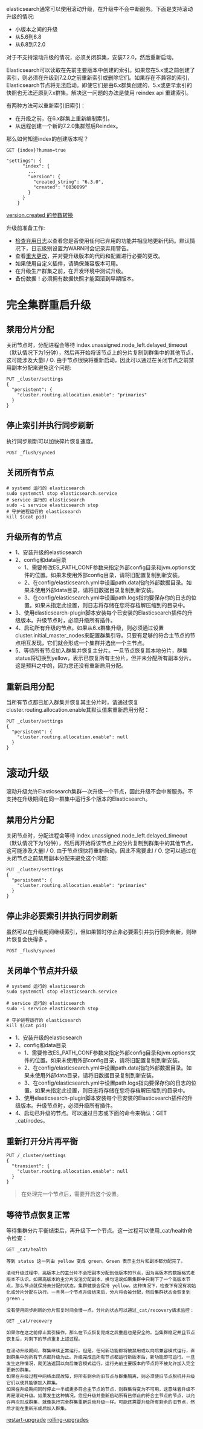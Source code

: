 elasticsearch通常可以使用滚动升级，在升级中不会中断服务。下面是支持滚动升级的情况:
- 小版本之间的升级
- 从5.6到6.8
- 从6.8到7.2.0

对于不支持滚动升级的情况，必须关闭群集，安装7.2.0，然后重新启动。

Elasticsearch可以读取在先前主要版本中创建的索引。如果您在5.x或之前创建了索引，则必须在升级到7.2.0之前重新索引或删除它们。如果存在不兼容的索引，Elasticsearch节点将无法启动。即使它们是由6.x群集创建的，5.x或更早索引的快照也无法还原到7.x群集。解决这一问题的办法是使用 reindex api 重建索引。

有两种方法可以重新索引旧索引：
- 在升级之前，在6.x群集上重新编制索引。
- 从远程创建一个新的7.2.0集群然后Reindex。

那么如何知道index的创建版本呢？
```
GET {index}?human=true
 
"settings": {
      "index": {
        ...
        "version": {
          "created_string": "6.3.0",
          "created": "6030099"
        }
      }
    }
```

[version.created 的参数转换](https://github.com/elastic/elasticsearch/issues/11484)

升级前准备工作:
- [检查弃用日志](https://www.elastic.co/guide/en/elasticsearch/reference/current/logging.html#deprecation-logging)以查看您是否使用任何已弃用的功能并相应地更新代码。默认情况下，日志级别设置为WARN时会记录弃用警告。
- 查看[重大更改](https://www.elastic.co/guide/en/elasticsearch/reference/current/breaking-changes.html)，并对要升级版本的代码和配置进行必要的更改。
- 如果使用自定义插件，请确保兼容版本可用。
- 在升级生产群集之前，在开发环境中测试升级。
- 备份数据！必须拥有数据快照才能回滚到早期版本。

# 完全集群重启升级

## 禁用分片分配

关闭节点时，分配进程会等待 index.unassigned.node_left.delayed_timeout（默认情况下为1分钟），然后再开始将该节点上的分片复制到群集中的其他节点，这可能涉及大量I / O. 由于节点很快将重新启动，因此可以通过在关闭节点之前禁用副本分配来避免这个问题:
```
PUT _cluster/settings
{
  "persistent": {
    "cluster.routing.allocation.enable": "primaries"
  }
}
```

## 停止索引并执行同步刷新

执行同步刷新可以加快碎片恢复速度。
```
POST _flush/synced
```

## 关闭所有节点
```
# systemd 运行的 elasticsearch
sudo systemctl stop elasticsearch.service
# service 运行的 elasticsearch
sudo -i service elasticsearch stop
# 守护进程运行的 elasticsearch
kill $(cat pid)
```

## 升级所有的节点
- 1、安装升级的elasticsearch
- 2、config和data目录
  - 1、需要修改ES_PATH_CONF参数来指定外部config目录和jvm.options文件的位置。如果未使用外部config目录，请将旧配置复制到新安装。
  - 2、在config/elasticsearch.yml中设置path.data指向外部数据目录。如果未使用外部data目录，请将旧数据目录复制到新安装。
  - 3、在config/elasticsearch.yml中设置path.logs指向要保存你的日志的位置。如果未指定此设置，则日志将存储在您将存档解压缩到的目录中。
- 3、使用elasticsearch-plugin脚本安装每个已安装的Elasticsearch插件的升级版本。升级节点时，必须升级所有插件。
- 4、启动所有升级的节点。如果从6.x群集升级，则必须通过设置cluster.initial_master_nodes来配置群集引导。只要有足够的符合主节点的节点相互发现，它们就会形成一个集群并选出一个主节点。
- 5、等待所有节点加入群集并恢复主分片。一旦节点恢复其本地分片，群集status将切换到yellow，表示已恢复所有主分片，但并未分配所有副本分片。这是预料之中的，因为您还没有重新启用分配。

## 重新启用分配

当所有节点都已加入群集并恢复其主分片时，请通过恢复cluster.routing.allocation.enable其默认值来重新启用分配：
```
PUT _cluster/settings
{
  "persistent": {
    "cluster.routing.allocation.enable": null
  }
}
```

# 滚动升级

滚动升级允许Elasticsearch集群一次升级一个节点，因此升级不会中断服务。不支持在升级期间在同一群集中运行多个版本的Elasticsearch。

## 禁用分片分配

关闭节点时，分配进程会等待 index.unassigned.node_left.delayed_timeout（默认情况下为1分钟），然后再开始将该节点上的分片复制到群集中的其他节点，这可能涉及大量I / O. 由于节点很快将重新启动，因此不需要此I / O. 您可以通过在关闭节点之前禁用副本分配来避免这个问题:
```
PUT _cluster/settings
{
  "persistent": {
    "cluster.routing.allocation.enable": "primaries"
  }
}
```

## 停止非必要索引并执行同步刷新

虽然可以在升级期间继续索引，但如果暂时停止非必要索引并执行同步刷新，则碎片恢复会快得多 。
```
POST _flush/synced
```

## 关闭单个节点并升级
```
# systemd 运行的 elasticsearch
sudo systemctl stop elasticsearch.service

# service 运行的 elasticsearch
sudo -i service elasticsearch stop

# 守护进程运行的 elasticsearch
kill $(cat pid)
```

- 1、安装升级的elasticsearch
- 2、config和data目录
  - 1、需要修改ES_PATH_CONF参数来指定外部config目录和jvm.options文件的位置。如果未使用外部config目录，请将旧配置复制到新安装。
  - 2、在config/elasticsearch.yml中设置path.data指向外部数据目录。如果未使用外部data目录，请将旧数据目录复制到新安装。
  - 3、在config/elasticsearch.yml中设置path.logs指向要保存你的日志的位置。如果未指定此设置，则日志将存储在您将存档解压缩到的目录中。
- 3、使用elasticsearch-plugin脚本安装每个已安装的Elasticsearch插件的升级版本。升级节点时，必须升级所有插件。
- 4、启动已升级的节点。可以通过日志或下面的命令来确认：GET _cat/nodes。

## 重新打开分片再平衡
```
PUT /_cluster/settings
{
  "transient": {
    "cluster.routing.allocation.enable": null
  }
}
```

> 在处理完一个节点后，需要开启这个设置。

## 等待节点恢复正常

等待集群分片平衡结束后，再升级下一个节点。这一过程可以使用_cat/health命令检查：
```
GET _cat/health
```
```
等到 status 这一列由 yellow 变成 green，Green 表示主分片和副本都分配完了。

滚动升级过程中，高版本上的主分片不会把副本分配到低版本的节点，因为高版本的数据格式老版本不认识。如果高版本的主分片没法分配副本，换句话说如果集群中只剩下了一个高版本节点，那么节点就保持未分配的状态，集群健康会保持 yellow。这种情况下，检查下有没有初始化或分片分配在执行。一旦另一个节点升级结束后，分片将会被分配，然后集群状态会恢复到 green 。

没有使用同步刷新的分片恢复时间会慢一点。分片的状态可以通过_cat/recovery请求监控：
```
```
GET _cat/recovery
```

```
如果你在这之前停止索引操作，那么在节点恢复完成之后重启也是安全的。当集群稳定并且节点恢复后，对剩下的节点重复上述过程。

在滚动升级期间，群集继续正常运行。但是，任何新功能都将被禁用或以向后兼容模式运行，直到群集中的所有节点都升级为止。升级完成且所有节点都运行新版本后，新功能即可运行。一旦发生这种情况，就无法返回以向后兼容模式运行。运行先前主要版本的节点将不被允许加入完全更新的群集。
如果在升级过程中网络出现故障，将所有剩余的旧节点与群集隔离，则必须使旧节点脱机并升级它们以使其能够加入群集。
如果在升级期间同时停止一半或更多符合主节点的节点，则群集将变为不可用，这意味着升级不再是滚动升级。如果发生这种情况，您应升级并重新启动所有已停止的符合主节点的节点，以允许再次形成群集，就像执行完全群集重新启动升级一样。可能还需要升级所有剩余的旧节点，然后才能在重新形成后加入群集。
```
 

[restart-upgrade](https://www.elastic.co/guide/en/elasticsearch/reference/current/restart-upgrade.html)
[rolling-upgrades](https://www.elastic.co/guide/en/elasticsearch/reference/current/rolling-upgrades.html)
